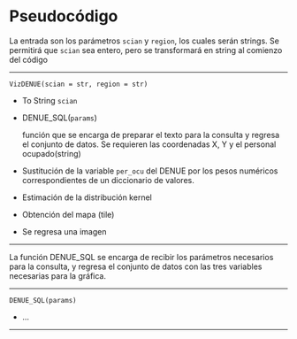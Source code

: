 # Pseudocódigo

La entrada son los parámetros `scian` y `region`, los cuales serán strings. Se permitirá que `scian` sea entero, pero se transformará en string al comienzo del código

---

`VizDENUE(scian = str, region = str)`
* To String `scian`

* DENUE_SQL(`params`)

    función que se encarga de preparar el texto para la consulta y regresa el conjunto de datos. Se requieren las coordenadas X, Y y el personal ocupado(string)

* Sustitución de la variable `per_ocu` del DENUE por los pesos numéricos correspondientes de un diccionario de valores.
* Estimación de la distribución kernel
* Obtención del mapa (tile)
* Se regresa una imagen

---


La función DENUE_SQL se encarga de recibir los parámetros necesarios para la consulta, y regresa el conjunto de datos con las tres variables necesarias para la gráfica.

---

`DENUE_SQL(params)`

* ...

---